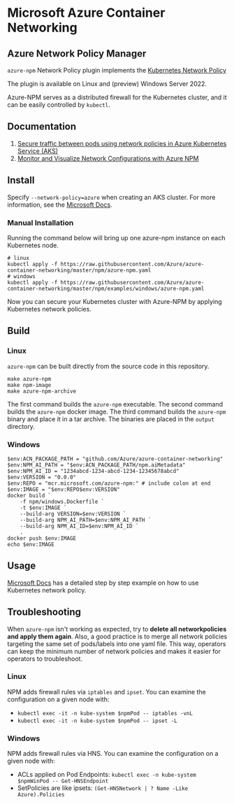 # Microsoft Azure Container Networking

## Azure Network Policy Manager

`azure-npm` Network Policy plugin implements the [Kubernetes Network Policy](https://kubernetes.io/docs/concepts/services-networking/network-policies/)

The plugin is available on Linux and (preview) Windows Server 2022.

Azure-NPM serves as a distributed firewall for the Kubernetes cluster, and it can be easily controlled by `kubectl`.

## Documentation
1. [Secure traffic between pods using network policies in Azure Kubernetes Service (AKS)](https://learn.microsoft.com/en-us/azure/aks/use-network-policies)
2. [Monitor and Visualize Network Configurations with Azure NPM](https://learn.microsoft.com/en-us/azure/virtual-network/kubernetes-network-policies#monitor-and-visualize-network-configurations-with-azure-npm)

## Install
Specify `--network-policy=azure` when creating an AKS cluster. For more information, see the [Microsoft Docs](https://learn.microsoft.com/en-us/azure/aks/use-network-policies#create-an-aks-cluster-and-enable-network-policy).

### Manual Installation
Running the command below will bring up one azure-npm instance on each Kubernetes node.
```
# linux
kubectl apply -f https://raw.githubusercontent.com/Azure/azure-container-networking/master/npm/azure-npm.yaml
# windows
kubectl apply -f https://raw.githubusercontent.com/Azure/azure-container-networking/master/npm/examples/windows/azure-npm.yaml
```
Now you can secure your Kubernetes cluster with Azure-NPM by applying Kubernetes network policies.

## Build
### Linux
`azure-npm` can be built directly from the source code in this repository.
```
make azure-npm
make npm-image
make azure-npm-archive
```
The first command builds the `azure-npm` executable. 
The second command builds the `azure-npm` docker image.
The third command builds the `azure-npm` binary and place it in a tar archive. 
The binaries are placed in the `output` directory.

### Windows
```
$env:ACN_PACKAGE_PATH = "github.com/Azure/azure-container-networking"
$env:NPM_AI_PATH = "$env:ACN_PACKAGE_PATH/npm.aiMetadata"
$env:NPM_AI_ID = "1234abcd-1234-abcd-1234-12345678abcd"
$env:VERSION = "0.0.0"
$env:REPO = "mcr.microsoft.com/azure-npm:" # include colon at end
$env:IMAGE = "$env:REPO$env:VERSION"
docker build `
	-f npm/windows.Dockerfile `
	-t $env:IMAGE `
	--build-arg VERSION=$env:VERSION `
	--build-arg NPM_AI_PATH=$env:NPM_AI_PATH `
	--build-arg NPM_AI_ID=$env:NPM_AI_ID `
	.
docker push $env:IMAGE
echo $env:IMAGE
```

## Usage
[Microsoft Docs](https://learn.microsoft.com/en-us/azure/aks/use-network-policies#verify-network-policy-setup) has a detailed step by step example on how to use Kubernetes network policy.

## Troubleshooting
When `azure-npm` isn't working as expected, try to **delete all networkpolicies and apply them again**.
Also, a good practice is to merge all network policies targeting the same set of pods/labels into one yaml file.
This way, operators can keep the minimum number of network policies and makes it easier for operators to troubleshoot.

### Linux
NPM adds firewall rules via `iptables` and `ipset`. You can examine the configuration on a given node with:
- `kubectl exec -it -n kube-system $npmPod -- iptables -vnL`
- `kubectl exec -it -n kube-system $npmPod -- ipset -L`

### Windows
NPM adds firewall rules via HNS. You can examine the configuration on a given node with:
- ACLs applied on Pod Endpoints: `kubectl exec -n kube-system $npmWinPod -- Get-HNSEndpoint`
- SetPolicies are like ipsets: `(Get-HNSNetwork | ? Name -Like Azure).Policies`

